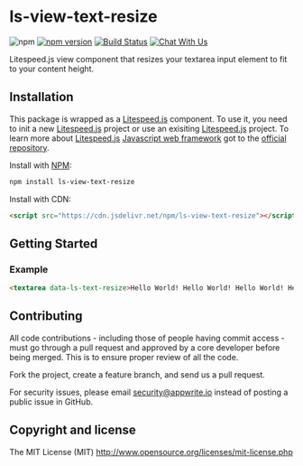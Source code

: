 # ls-view-text-resize

![npm](https://img.shields.io/npm/dt/litespeed.js.svg)
[![npm version](https://badge.fury.io/js/ls-view-text-resize.svg)](https://badge.fury.io/js/ls-view-text-resize)
[![Build Status](https://travis-ci.org/litespeed-js/ls-view-text-resize.svg?branch=master)](https://travis-ci.org/litespeed-js/ls-view-text-resize)
[![Chat With Us](https://img.shields.io/gitter/room/litespeed-js/community.svg)](https://gitter.im/litespeed-js/community?utm_source=share-link&utm_medium=link&utm_campaign=share-link)

Litespeed.js view component that resizes your textarea input element to fit to your content height.

## Installation

This package is wrapped as a [Litespeed.js](https://github.com/litespeed-js/litespeed.js) component. To use it, you need to init a new [Litespeed.js](https://github.com/litespeed-js/litespeed.js) project or use an exisiting [Litespeed.js](https://github.com/litespeed-js/litespeed.js) project. To learn more about [Litespeed.js](https://github.com/litespeed-js/litespeed.js) [Javascript web framework](https://github.com/litespeed-js/litespeed.js) got to the [official repository](https://github.com/litespeed-js/litespeed.js).

Install with [NPM](https://www.npmjs.com/):

```bash
npm install ls-view-text-resize
```

Install with CDN:
```html
<script src="https://cdn.jsdelivr.net/npm/ls-view-text-resize"></script>
```

## Getting Started

### Example

```html
<textarea data-ls-text-resize>Hello World! Hello World! Hello World! Hello World! Hello World! Hello World! Hello World! Hello World! Hello World! Hello World! Hello World! Hello World! Hello World! Hello World! Hello World! Hello World! Hello World! Hello World!</textarea>
```

## Contributing

All code contributions - including those of people having commit access - must go through a pull request and approved by a core developer before being merged. This is to ensure proper review of all the code.

Fork the project, create a feature branch, and send us a pull request.

For security issues, please email security@appwrite.io instead of posting a public issue in GitHub.

## Copyright and license

The MIT License (MIT) http://www.opensource.org/licenses/mit-license.php
